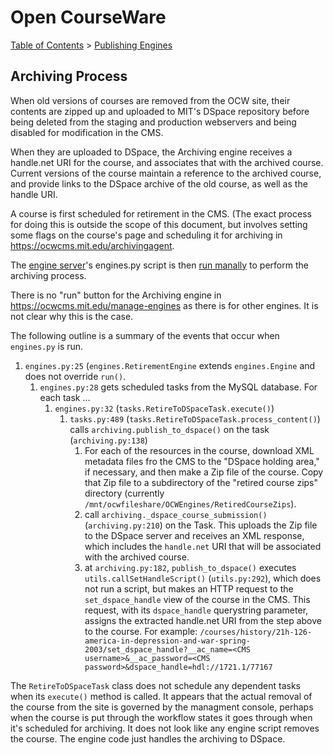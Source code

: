 # Open CourseWare

[Table of Contents](index.md) >
[Publishing Engines](engines.md)

## Archiving Process

When old versions of courses are removed from the OCW site, their contents are zipped up and uploaded to MIT's DSpace repository before being deleted from the staging and production webservers and being disabled for modification in the CMS.

When they are uploaded to DSpace, the Archiving engine receives a handle.net URI for the course, and associates that with the archived course. Current versions of the course maintain a reference to the archived course, and provide links to the DSpace archive of the old course, as well as the handle URI.

A course is first scheduled for retirement in the CMS. (The exact process for doing this is outside the scope of this document, but involves setting some flags on the course's page and scheduling it for archiving in <https://ocwcms.mit.edu/archivingagent>.

The [engine server](engines.md)'s engines.py script is then [run manally](howto_runarchiving.md) to perform the archiving process.

There is no "run" button for the Archiving engine in <https://ocwcms.mit.edu/manage-engines> as there is for other engines. It is not clear why this is the case.

The following outline is a summary of the events that occur when `engines.py` is run.

1. `engines.py:25` (`engines.RetirementEngine` extends `engines.Engine` and does not override `run()`.
    1. `engines.py:28` gets scheduled tasks from the MySQL database. For each task ...
        1. `engines.py:32` (`tasks.RetireToDSpaceTask.execute()`)
	        1. `tasks.py:489` (`tasks.RetireToDSpaceTask.process_content()`) calls `archiving.publish_to_dspace()` on the task (`archiving.py:138`)
               1. For each of the resources in the course, download XML metadata files fro the CMS to the "DSpace holding area," if necessary, and then make a Zip file of the course. Copy that Zip file to a subdirectory of the "retired course zips" directory (currently `/mnt/ocwfileshare/OCWEngines/RetiredCourseZips`).
               2. call `archiving._dspace_course_submission()` (`archiving.py:210`) on the Task. This uploads the Zip file to the DSpace server and receives an XML response, which includes the `handle.net` URI that will be associated with the archived course.
               3. at `archiving.py:182`, `publish_to_dspace()` executes `utils.callSetHandleScript()` (`utils.py:292`), which does not run a script, but makes an HTTP request to the `set_dspace_handle` view of the course in the CMS. This request, with its `dspace_handle` querystring parameter, assigns the extracted handle.net URI from the step above to the course. For example: `/courses/history/21h-126-america-in-depression-and-war-spring-2003/set_dspace_handle?__ac_name=<CMS username>&__ac_password=<CMS password>&dspace_handle=hdl://1721.1/77167`

The `RetireToDSpaceTask` class does not schedule any dependent tasks when its `execute()` method is called. It appears that the actual removal of the course from the site is governed by the managment console, perhaps when the course is put through the workflow states it goes through when it's scheduled for archiving. It does not look like any engine script removes the course. The engine code just handles the archiving to DSpace.

